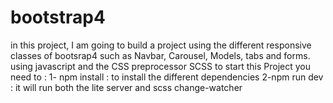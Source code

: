 # bootstrap4
in this project, I am going to build a project using the different responsive classes of bootsrap4 such as Navbar, Carousel, Models, tabs and forms. using javascript and the CSS preprocessor SCSS 
to start this Project you need to :
 1- npm install : to install the different dependencies 
 2-npm run dev : it will run both the lite server and scss change-watcher 
